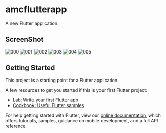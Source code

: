 # amcflutterapp

A new Flutter application.

## ScreenShot

![000](https://user-images.githubusercontent.com/49086525/86271278-3d18d380-bbea-11ea-9605-75863a1c590c.jpeg "splash")
![001](https://user-images.githubusercontent.com/49086525/86271414-73eee980-bbea-11ea-9cb6-1b380daa9257.jpeg "Home")
![002](https://user-images.githubusercontent.com/49086525/86271418-75b8ad00-bbea-11ea-820a-893325382482.jpeg "Navigation_Bar")
![003](https://user-images.githubusercontent.com/49086525/86271421-76514380-bbea-11ea-9c4a-7d6de7a5bcd9.jpeg "Inner_Screen")
![004](https://user-images.githubusercontent.com/49086525/86271426-77827080-bbea-11ea-8f9e-d480151d2a31.jpeg "List")
![005](https://user-images.githubusercontent.com/49086525/86271430-781b0700-bbea-11ea-90f5-66b4d5225af7.jpeg "Social_Media")

## Getting Started

This project is a starting point for a Flutter application.

A few resources to get you started if this is your first Flutter project:

- [Lab: Write your first Flutter app](https://flutter.dev/docs/get-started/codelab)
- [Cookbook: Useful Flutter samples](https://flutter.dev/docs/cookbook)

For help getting started with Flutter, view our
[online documentation](https://flutter.dev/docs), which offers tutorials,
samples, guidance on mobile development, and a full API reference.





